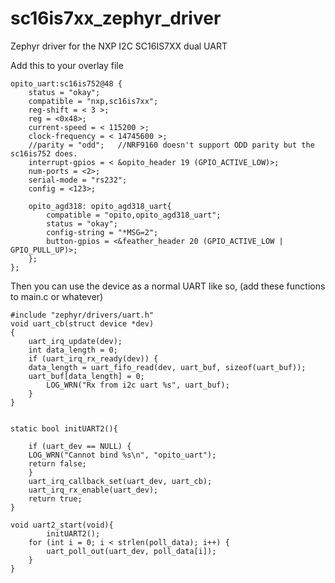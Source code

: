 # sc16is7xx_zephyr_driver
Zephyr driver for the NXP I2C SC16IS7XX dual UART


Add this to your overlay file

	opito_uart:sc16is752@48 {
		status = "okay";
		compatible = "nxp,sc16is7xx";
		reg-shift = < 3 >;
		reg = <0x48>;
		current-speed = < 115200 >;
		clock-frequency = < 14745600 >;
		//parity = "odd"; 	//NRF9160 doesn't support ODD parity but the sc16is752 does.
		interrupt-gpios = < &opito_header 19 (GPIO_ACTIVE_LOW)>;
		num-ports = <2>; 
		serial-mode = "rs232";
		config = <123>;
		
		opito_agd318: opito_agd318_uart{
			compatible = "opito,opito_agd318_uart";
			status = "okay";
			config-string = "*MSG=2";
			button-gpios = <&feather_header 20 (GPIO_ACTIVE_LOW | GPIO_PULL_UP)>; 
		};
	};
	
	
Then you can use the device as a normal UART like so, (add these functions to main.c or whatever)

	#include "zephyr/drivers/uart.h"
	void uart_cb(struct device *dev)
	{
	    uart_irq_update(dev);
	    int data_length = 0;
	    if (uart_irq_rx_ready(dev)) {
		data_length = uart_fifo_read(dev, uart_buf, sizeof(uart_buf));
		uart_buf[data_length] = 0;
			LOG_WRN("Rx from i2c uart %s", uart_buf);
	    }
	}


	static bool initUART2(){

	    if (uart_dev == NULL) {
		LOG_WRN("Cannot bind %s\n", "opito_uart");
		return false;
	    }
	    uart_irq_callback_set(uart_dev, uart_cb);
		uart_irq_rx_enable(uart_dev);
	    return true;
	}

	void uart2_start(void){
	    	initUART2();
		for (int i = 0; i < strlen(poll_data); i++) {
			uart_poll_out(uart_dev, poll_data[i]);
		}
	}
